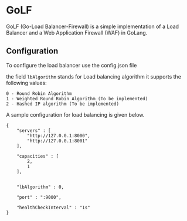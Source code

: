 # GoLF

GoLF (Go-Load Balancer-Firewall) is a simple implementation of a Load Balancer and a Web Application Firewall (WAF) in GoLang.

## Configuration
To configure the load balancer use the config.json file

the field ```lbAlgorithm``` stands for Load balancing algorithm it supports the following values:
```
0 - Round Robin Algorithm
1 - Weighted Round Robin Algorithm (To be implemented)
2 - Hashed IP algorithm (To be implemented)
```

A sample configuration for load balancing is given below.

```
{
    "servers" : [
        "http://127.0.0.1:8000",
        "http://127.0.0.1:8001"
    ],

    "capacities" : [
        2,
        1
    ],

    
    "lbAlgorithm" : 0, 

    "port" : ":9000",

    "healthCheckInterval" : "1s"
}
```